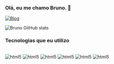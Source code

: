 ### Olá, eu me chamo Bruno. 👋

[![Blog](https://img.shields.io/website-up-down-green-red/http/monip.org.svg)](https://brunozer0.github.io/Portfolio/) 

![Bruno GitHub stats](https://github-readme-stats.vercel.app/api?username=brunozer0&show_icons=true&theme=dracula)

### Tecnologias que eu utilizo

<div style= "display: inline_block"> <br/>
<img align="center" alt = "html5" src= "https://img.shields.io/badge/HTML-239120?style=for-the-badge&logo=html5&logoColor=white"/>
<img align="center" alt = "html5" src= "https://img.shields.io/badge/CSS-239120?&style=for-the-badge&logo=css3&logoColor=white"/>
<img align="center" alt = "html5" src= "https://img.shields.io/badge/JavaScript-F7DF1E?style=for-the-badge&logo=javascript&logoColor=black"/>
<img align="center" alt = "html5" src= "https://img.shields.io/badge/Node.js-43853D?style=for-the-badge&logo=node.js&logoColor=white"/>
<img align="center" alt = "html5" src= "https://img.shields.io/badge/Bootstrap-563D7C?style=for-the-badge&logo=bootstrap&logoColor=white"/>
<img align="center" alt = "html5" src= "https://img.shields.io/badge/React-20232A?style=for-the-badge&logo=react&logoColor=61DAFB"/>
</div>

<br/>

